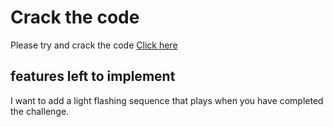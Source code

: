 # Crack the code

Please try and crack the code [Click here](https://fordalex.github.io/Crack-the-code/)

## features left to implement

I want to add a light flashing sequence that plays when you have completed the challenge.